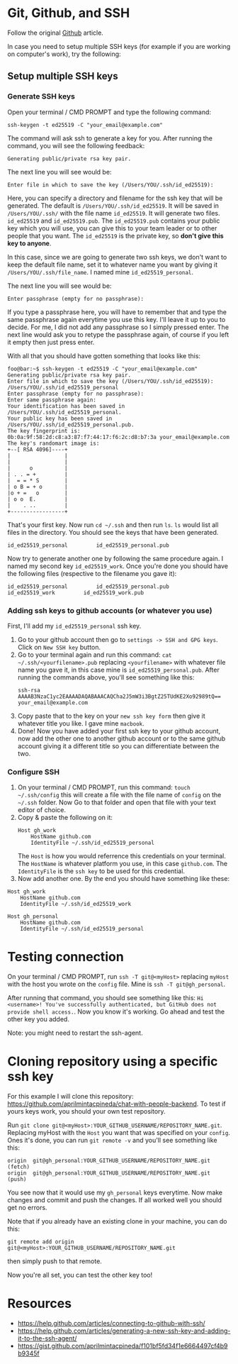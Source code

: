 # Git, Github, and SSH

Follow the original [Github](https://docs.github.com/en/authentication/connecting-to-github-with-ssh/generating-a-new-ssh-key-and-adding-it-to-the-ssh-agent) article.

In case you need to setup multiple SSH keys (for example if you are working on computer's work), try the following:

## Setup multiple SSH keys

### Generate SSH keys

Open your terminal / CMD PROMPT and type the following command:

```
ssh-keygen -t ed25519 -C "your_email@example.com"
```

The command will ask ssh to generate a key for you. After running the command, you will see the following feedback:

```
Generating public/private rsa key pair.
```

The next line you will see would be:

```
Enter file in which to save the key (/Users/YOU/.ssh/id_ed25519): 
```

Here, you can specify a directory and filename for the ssh key that will be generated. 
The default is `/Users/YOU/.ssh/id_ed25519`. It will be saved in `/Users/YOU/.ssh/` with the file name `id_ed25519`.
It will generate two files. `id_ed25519` and `id_ed25519.pub`. 
The `id_ed25519.pub` contains your public key which you will use, you can give this to your team leader or to other people that you want. 
The `id_ed25519` is the private key, so __don't give this key to anyone__.

In this case, since we are going to generate two ssh keys, we don't want to keep the default file name, set it to whatever name you want by giving it `/Users/YOU/.ssh/file_name`. 
I named mine `id_ed25519_personal`.

The next line you will see would be:

```
Enter passphrase (empty for no passphrase): 
```

If you type a passphrase here, you will have to remember that and type the same passphrase again everytime you use this key.
I'll leave it up to you to decide. For me, I did not add any passphrase so I simply pressed enter. 
The next line would ask you to retype the passphrase again, of course if you left it empty then just press enter.

With all that you should have gotten something that looks like this:

```console
foo@bar:~$ ssh-keygen -t ed25519 -C "your_email@example.com"
Generating public/private rsa key pair.
Enter file in which to save the key (/Users/YOU/.ssh/id_ed25519): /Users/YOU/.ssh/id_ed25519_personal
Enter passphrase (empty for no passphrase): 
Enter same passphrase again: 
Your identification has been saved in /Users/YOU/.ssh/id_ed25519_personal.
Your public key has been saved in /Users/YOU/.ssh/id_ed25519_personal.pub.
The key fingerprint is:
0b:0a:9f:58:2d:c8:a3:87:f7:44:17:f6:2c:d8:b7:3a your_email@example.com
The key's randomart image is:
+--[ RSA 4096]----+
|                 |
|                 |
|      o          |
| . . = +         |
|  = = * S        |
| o B = + o       |
|o + =   o        |
| o o  E.         |
|    . ..         |
+-----------------+
```

That's your first key. Now run `cd ~/.ssh` and then run `ls`. `ls` would list all files in the directory. 
You should see the keys that have been generated.

```
id_ed25519_personal			id_ed25519_personal.pub
```

Now try to generate another one by following the same procedure again. I named my second key `id_ed25519_work`. Once you're done you should have the following files (respective to the filename you gave it):

```
id_ed25519_personal			id_ed25519_personal.pub			id_ed25519_work			id_ed25519_work.pub
```

### Adding ssh keys to github accounts (or whatever you use)

First, I'll add my `id_ed25519_personal` ssh key.

1. Go to your github account then go to `settings -> SSH and GPG keys`. Click on `New SSH key` button.
2. Go to your terminal again and run this command: `cat ~/.ssh/<yourfilename>.pub` replacing `<yourfilename>` with whatever file name you gave it, in this case mine is `id_ed25519_personal.pub`.
After running the commands above, you'll see something like this:
    ```
    ssh-rsa AAAAB3NzaC1yc2EAAAADAQABAAACAQCha2J5mW3i3BgtZ25TUdKE2Xo92989tQ== your_email@example.com
    ```
3. Copy paste that to the key on your `new ssh key form` then give it whatever title you like. I gave mine `macbook`.
4. Done! Now you have added your first ssh key to your github account, now add the other one to another github account or to the same github account giving it a different title so you can differentiate between the two.

### Configure SSH

1. On your terminal / CMD PROMPT, run this command: `touch ~/.ssh/config` this will create a file with the file name of `config` on the `~/.ssh` folder. Now Go to that folder and open that file with your text editor of choice.
2. Copy & paste the following on it:
    ```
    Host gh_work
        HostName github.com
        IdentityFile ~/.ssh/id_ed25519_personal
    ```
    The `Host` is how you would referrence this credentials on your terminal. The `HostName` is whatever platform you use, in this case `github.com`. The `IdentityFile` is the `ssh key` to be used for this credential.
3. Now add another one. By the end you should have something like these:

```
Host gh_work
    HostName github.com
    IdentityFile ~/.ssh/id_ed25519_work

Host gh_personal
    HostName github.com
    IdentityFile ~/.ssh/id_ed25519_personal
```

# Testing connection

On your terminal / CMD PROMPT, run `ssh -T git@<myHost>` replacing `myHost` with the host you wrote on the `config` file. Mine is `ssh -T git@gh_personal`.

After running that command, you should see something like this: `Hi <username>! You've successfully authenticated, but GitHub does not provide shell access.`. Now you know it's working. Go ahead and test the other key you added.

Note: you might need to restart the ssh-agent.

# Cloning repository using a specific ssh key

For this example I will clone this repository: https://github.com/aprilmintacpineda/chat-with-people-backend. To test if yours keys work, you should your own test repository.

Run `git clone git@<myHost>:YOUR_GITHUB_USERNAME/REPOSITORY_NAME.git`. Replacing myHost with the `Host` you want that was specified on your `config`. Ones it's done, you can run `git remote -v` and you'll see something like this:

```
origin	git@gh_personal:YOUR_GITHUB_USERNAME/REPOSITORY_NAME.git (fetch)
origin	git@gh_personal:YOUR_GITHUB_USERNAME/REPOSITORY_NAME.git (push)
```

You see now that it would use my `gh_personal` keys everytime. Now make changes and commit and push the changes. If all worked well you should get no errors.

Note that if you already have an existing clone in your machine, you can do this:

```
git remote add origin git@<myHost>:YOUR_GITHUB_USERNAME/REPOSITORY_NAME.git
```

then simply push to that remote.

Now you're all set, you can test the other key too!

# Resources

- https://help.github.com/articles/connecting-to-github-with-ssh/
- https://help.github.com/articles/generating-a-new-ssh-key-and-adding-it-to-the-ssh-agent/
- https://gist.github.com/aprilmintacpineda/f101bf5fd34f1e6664497cf4b9b9345f
